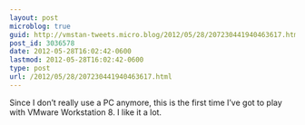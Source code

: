 ```yaml
---
layout: post
microblog: true
guid: http://vmstan-tweets.micro.blog/2012/05/28/207230441940463617.html
post_id: 3036578
date: 2012-05-28T16:02:42-0600
lastmod: 2012-05-28T16:02:42-0600
type: post
url: /2012/05/28/207230441940463617.html
---
```

Since I don’t really use a PC anymore, this is the first time I’ve got to play with VMware Workstation 8. I like it a lot.
